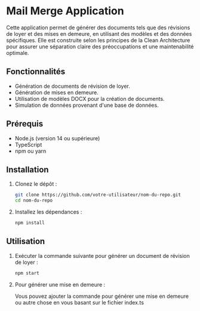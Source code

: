 # Mail Merge Application

Cette application permet de générer des documents tels que des révisions de loyer et des mises en demeure, en utilisant des modèles et des données spécifiques. Elle est construite selon les principes de la Clean Architecture pour assurer une séparation claire des préoccupations et une maintenabilité optimale.

## Fonctionnalités

- Génération de documents de révision de loyer.
- Génération de mises en demeure.
- Utilisation de modèles DOCX pour la création de documents.
- Simulation de données provenant d'une base de données.

## Prérequis

- Node.js (version 14 ou supérieure)
- TypeScript
- npm ou yarn

## Installation

1. Clonez le dépôt :

   ```bash
   git clone https://github.com/votre-utilisateur/nom-du-repo.git
   cd nom-du-repo

   ```

2. Installez les dépendances :

   ```bash
   npm install
   ```

## Utilisation

1. Exécuter la commande suivante pour générer un document de révision de loyer :

   ```bash
   npm start
   ```

2. Pour générer une mise en demeure :

   Vous pouvez ajouter la commande pour générer une mise en demeure ou autre chose en vous basant sur le fichier index.ts
